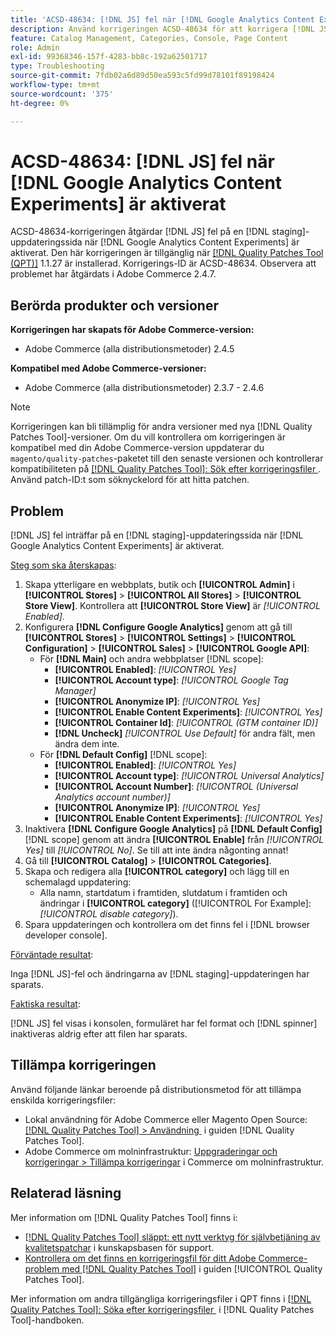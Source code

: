```yaml
---
title: 'ACSD-48634: [!DNL JS] fel när [!DNL Google Analytics Content Experiments] är aktiverat'
description: Använd korrigeringen ACSD-48634 för att korrigera [!DNL JS] fel på en [!DNL staging] uppdateringssida när [!DNL Google Analytics Content Experiments] är aktiverat.
feature: Catalog Management, Categories, Console, Page Content
role: Admin
exl-id: 99368346-157f-4283-bb8c-192a62501717
type: Troubleshooting
source-git-commit: 7fdb02a6d89d50ea593c5fd99d78101f89198424
workflow-type: tm+mt
source-wordcount: '375'
ht-degree: 0%

---
```


# ACSD-48634: [!DNL JS] fel när [!DNL Google Analytics Content Experiments] är aktiverat

ACSD-48634-korrigeringen åtgärdar [!DNL JS] fel på en [!DNL staging]-uppdateringssida när [!DNL Google Analytics Content Experiments] är aktiverat. Den här korrigeringen är tillgänglig när [[!DNL Quality Patches Tool (QPT)]](https://experienceleague.adobe.com/sv/docs/commerce-operations/tools/quality-patches-tool/quality-patches-tool-to-self-serve-quality-patches) 1.1.27 är installerad. Korrigerings-ID är ACSD-48634. Observera att problemet har åtgärdats i Adobe Commerce 2.4.7.

## Berörda produkter och versioner

**Korrigeringen har skapats för Adobe Commerce-version:**

* Adobe Commerce (alla distributionsmetoder) 2.4.5

**Kompatibel med Adobe Commerce-versioner:**

* Adobe Commerce (alla distributionsmetoder) 2.3.7 - 2.4.6

>[!NOTE]
>
>Korrigeringen kan bli tillämplig för andra versioner med nya [!DNL Quality Patches Tool]-versioner. Om du vill kontrollera om korrigeringen är kompatibel med din Adobe Commerce-version uppdaterar du `magento/quality-patches`-paketet till den senaste versionen och kontrollerar kompatibiliteten på [[!DNL Quality Patches Tool]: Sök efter korrigeringsfiler &#x200B;](https://experienceleague.adobe.com/tools/commerce-quality-patches/index.html?lang=sv-SE). Använd patch-ID:t som söknyckelord för att hitta patchen.

## Problem

[!DNL JS] fel inträffar på en [!DNL staging]-uppdateringssida när [!DNL Google Analytics Content Experiments] är aktiverat.

<u>Steg som ska återskapas</u>:

1. Skapa ytterligare en webbplats, butik och **[!UICONTROL Admin]** i **[!UICONTROL Stores]** > **[!UICONTROL All Stores]** > **[!UICONTROL Store View]**. Kontrollera att **[!UICONTROL Store View]** är *[!UICONTROL Enabled]*.
1. Konfigurera **[!DNL Configure Google Analytics]** genom att gå till **[!UICONTROL Stores]** > **[!UICONTROL Settings]** > **[!UICONTROL Configuration]** > **[!UICONTROL Sales]** > **[!UICONTROL Google API]**:
   * För **[!DNL Main]** och andra webbplatser [!DNL scope]:
      * **[!UICONTROL Enabled]**: *[!UICONTROL Yes]*
      * **[!UICONTROL Account type]**: *[!UICONTROL Google Tag Manager]*
      * **[!UICONTROL Anonymize IP]**: *[!UICONTROL Yes]*
      * **[!UICONTROL Enable Content Experiments]**: *[!UICONTROL Yes]*
      * **[!UICONTROL Container Id]**: *[!UICONTROL (GTM container ID)]*
      * **[!DNL Uncheck]** *[!UICONTROL Use Default]* för andra fält, men ändra dem inte.
   * För **[!DNL Default Config]** [!DNL scope]:
      * **[!UICONTROL Enabled]**: *[!UICONTROL Yes]*
      * **[!UICONTROL Account type]**: *[!UICONTROL Universal Analytics]*
      * **[!UICONTROL Account Number]**: *[!UICONTROL (Universal Analytics account number)]*
      * **[!UICONTROL Anonymize IP]**: *[!UICONTROL Yes]*
      * **[!UICONTROL Enable Content Experiments]**: *[!UICONTROL Yes]*
1. Inaktivera **[!DNL Configure Google Analytics]** på **[!DNL Default Config]** [!DNL scope] genom att ändra **[!UICONTROL Enable]** från *[!UICONTROL Yes]* till *[!UICONTROL No]*. Se till att inte ändra någonting annat!
1. Gå till **[!UICONTROL Catalog]** > **[!UICONTROL Categories]**.
1. Skapa och redigera alla **[!UICONTROL category]** och lägg till en schemalagd uppdatering:
   * Alla namn, startdatum i framtiden, slutdatum i framtiden och ändringar i **[!UICONTROL category]** ([!UICONTROL For Example]: *[!UICONTROL disable category]*).
1. Spara uppdateringen och kontrollera om det finns fel i [!DNL browser developer console].

<u>Förväntade resultat</u>:

Inga [!DNL JS]-fel och ändringarna av [!DNL staging]-uppdateringen har sparats.

<u>Faktiska resultat</u>:

[!DNL JS] fel visas i konsolen, formuläret har fel format och [!DNL spinner] inaktiveras aldrig efter att filen har sparats.

## Tillämpa korrigeringen

Använd följande länkar beroende på distributionsmetod för att tillämpa enskilda korrigeringsfiler:

* Lokal användning för Adobe Commerce eller Magento Open Source: [[!DNL Quality Patches Tool] > Användning &#x200B;](/help/tools/quality-patches-tool/usage.md) i guiden [!DNL Quality Patches Tool].
* Adobe Commerce om molninfrastruktur: [Uppgraderingar och korrigeringar > Tillämpa korrigeringar](https://experienceleague.adobe.com/docs/commerce-cloud-service/user-guide/develop/upgrade/apply-patches.html?lang=sv-SE) i Commerce om molninfrastruktur.

## Relaterad läsning

Mer information om [!DNL Quality Patches Tool] finns i:

* [[!DNL Quality Patches Tool] släppt: ett nytt verktyg för självbetjäning av kvalitetspatchar](https://experienceleague.adobe.com/sv/docs/commerce-operations/tools/quality-patches-tool/quality-patches-tool-to-self-serve-quality-patches) i kunskapsbasen för support.
* [Kontrollera om det finns en korrigeringsfil för ditt Adobe Commerce-problem med  [!DNL Quality Patches Tool]](/help/tools/quality-patches-tool/patches-available-in-qpt/check-patch-for-magento-issue-with-magento-quality-patches.md) i guiden [!UICONTROL Quality Patches Tool].


Mer information om andra tillgängliga korrigeringsfiler i QPT finns i [[!DNL Quality Patches Tool]: Söka efter korrigeringsfiler &#x200B;](https://experienceleague.adobe.com/tools/commerce-quality-patches/index.html?lang=sv-SE) i [!DNL Quality Patches Tool]-handboken.
